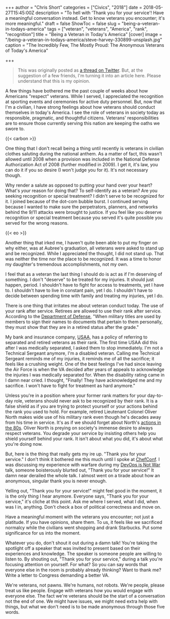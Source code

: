 +++
author = "Chris Short"
categories = ["Civics", "2018"]
date = 2018-05-27T15:45:00Z
description = "To hell with 'Thank you for your service'! Have a meaningful conversation instead. Get to know veterans you encounter; it's more meaningful."
draft = false
ShowToc = false
slug = "being-a-veteran-in-todays-america"
tags = ["veteran", "veterans", "America", "rank", "recognition"]
title = "Being a Veteran in Today's America"
[cover]
image = "/being-a-veteran-in-todays-america/steve-harvey-330899-unsplash.jpg"
caption = "The Incredibly Few, The Mostly Proud: The Anonymous Veterans of Today's America"

+++

> This was originally posted as [a thread on Twitter](https://twitter.com/ChrisShort/status/1000596940197892097). But, at the suggestion of a few friends, I'm turning it into an article here. Please understand that this is my opinion.

A few things have bothered me the past couple of weeks about how Americans "respect" veterans. While I served, I appreciated the recognition at sporting events and ceremonies for active duty personnel. But, now that I'm a civilian, I have strong feelings about how veterans should conduct themselves in today's America. I see the role of veterans in society today as responsible, pragmatic, and thoughtful citizens. Veterans' responsibilities are to ensure those currently serving this nation are keeping the oaths we swore to.

{{< carbon >}}

One thing that I don't recall being a thing until recently is veterans in civilian clothes saluting during the national anthem. As a matter of fact, this wasn't allowed until 2008 when a provision was included in the National Defense Authorization Act of 2008 (further modified in 2009). I get it, it's law, you can do it if you so desire (I won't judge you for it). It's not necessary though.

Why render a salute as opposed to putting your hand over your heart? What's *your* reason for doing that? To self-identify as a veteran? Are you seeking recognition or special treatment? I didn't serve to be recognized for it. I joined because of the dot-com bubble burst. I continued serving because I wanted to make sure the perpetrators, planners, and networks behind the 9/11 attacks were brought to justice. If you feel like you deserve recognition or special treatment because you served it's quite possible you served for the wrong reasons.

{{< eo >}}

Another thing that irked me, I haven't quite been able to put my finger on why either, was at Aubree's graduation, all veterans were asked to stand up and be recognized. While I appreciated the thought, I did not stand up. That was neither the time nor the place to be recognized. It was a time to honor my daughter's tremendous accomplishments, not my own.

I feel that as a veteran the last thing I should do is act as if I'm deserving of something. I don't "deserve" to be treated for my injuries. It should just happen, period. I shouldn't have to fight for access to treatments, yet I have to. I shouldn't have to live in constant pain, yet I do. I shouldn't have to decide between spending time with family and treating my injuries, yet I do.

There is one thing that irritates me about veteran conduct today. The use of your rank after service. Retirees are allowed to use their rank after service. According to the [Department of Defense](https://kb.defense.gov/PublicQueries/publicQuestions/FaqsAnswer.jsp?Subject=Use%20of%20Military%20Rank%20by%20Retired%20Service%20Members&FaqID=202&nHit=0), "When military titles are used by members to sign their names to documents that pertain to them personally, they must show that they are in a retired status after the grade."

My bank and insurance company, [USAA](https://www.usaa.com/), has a policy of referring to separated and retired veterans as their rank. The first time USAA did this after I was medically separated, I asked them to stop immediately. I'm not a Technical Sergeant anymore, I'm a disabled veteran. Calling me Technical Sergeant reminds me of my injuries, it reminds me of all the sacrifice; it feels like a crushing weight. One of the best feelings I've had since leaving the Air Force is when the VA decided after years of appeals to acknowledge the injuries I was medically separated for. When the disability rating came in I damn near cried. I thought, "Finally! They have acknowledged me and my sacrifice. I won't have to fight for treatment as hard anymore."

Unless you're in a position where your former rank matters for your day-to-day role, veterans should never ask to be recognized by their rank. It is a false shield as if you are trying to protect yourself or your actions behind the rank you used to hold. For example, retired Lieutenant Colonel Oliver North makes wide use of his military rank even though he's decades away from his time in service. It's as if we should forget about North's [actions in the 80s](https://en.wikipedia.org/wiki/Iran%E2%80%93Contra_affair). Oliver North is preying on society's immense desire to always respect veterans. You degrade your service by insisting others help you shield yourself behind your rank. It isn't about what you did, it's about what you're doing now.

But, here is the thing that really gets my ire up. "Thank you for your service." I don't think it bothered me this much until I spoke at [ChefConf](https://chefconf.chef.io/). I was discussing my experience with warfare during my [DevOps is Not War](/abstracts/devops-is-not-war/) talk, someone boisterously blurted out, "Thank you for your service!" It damn near derailed the whole talk. I almost went on a tirade about how an anonymous, singular thank you is never enough.

Yelling out, "Thank you for your service!" might feel good in the moment, it is the only thing I hear anymore. Everyone says, "Thank you for your service," it's cliche at this point. Ask me where I served, what I did, when was I in, anything. Don't check a box of political correctness and move on.

Have a meaningful moment with the veterans you encounter; not just a platitude. If you have opinions, share them. To us, it feels like we sacrificed normalcy while the civilians went shopping and drank Starbucks. Put some significance for us into the moment.

Whatever you do, don't shout it out during a damn talk! You're taking the spotlight off a speaker that was invited to present based on their experiences and knowledge. The speaker is someone people are willing to listen to. By shouting out, "Thank you for your service," during a talk you're focusing attention on yourself. For what? So you can say words that everyone else in the room is probably already thinking? Want to thank me? Write a letter to Congress demanding a better VA.

We're veterans, not pawns. We're humans, not robots. We're people, please treat us like people. Engage with veterans how you would engage with everyone else. The fact we're veterans should be the start of a conversation not the end of one. We might have issues, we might need extra help with things, but what we don't need is to be made anonymous through those five words.
